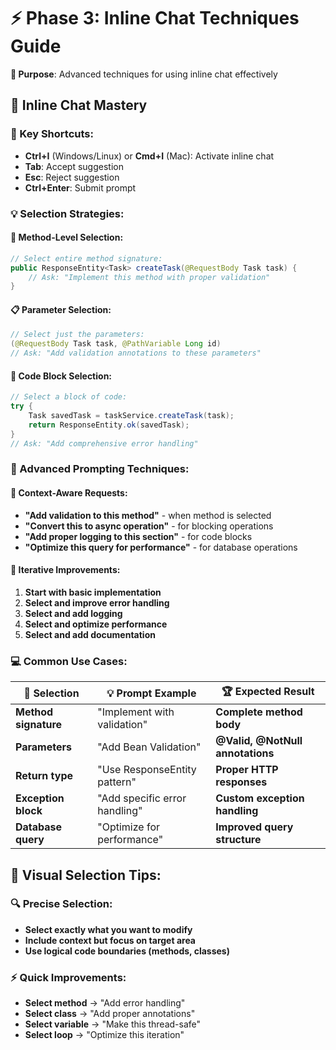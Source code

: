 # ⚡ Phase 3: Inline Chat Techniques Guide
**🎯 Purpose**: Advanced techniques for using inline chat effectively

## 🎯 Inline Chat Mastery

### 🔧 Key Shortcuts:
- **Ctrl+I** (Windows/Linux) or **Cmd+I** (Mac): Activate inline chat
- **Tab**: Accept suggestion
- **Esc**: Reject suggestion
- **Ctrl+Enter**: Submit prompt

### 💡 Selection Strategies:

#### 🎯 Method-Level Selection:
```java
// Select entire method signature:
public ResponseEntity<Task> createTask(@RequestBody Task task) {
    // Ask: "Implement this method with proper validation"
}
```

#### 📋 Parameter Selection:
```java
// Select just the parameters:
(@RequestBody Task task, @PathVariable Long id)
// Ask: "Add validation annotations to these parameters"
```

#### 🔄 Code Block Selection:
```java
// Select a block of code:
try {
    Task savedTask = taskService.createTask(task);
    return ResponseEntity.ok(savedTask);
}
// Ask: "Add comprehensive error handling"
```

### 🧠 Advanced Prompting Techniques:

#### 🎯 Context-Aware Requests:
- **"Add validation to this method"** - when method is selected
- **"Convert this to async operation"** - for blocking operations
- **"Add proper logging to this section"** - for code blocks
- **"Optimize this query for performance"** - for database operations

#### 🔄 Iterative Improvements:
1. **Start with basic implementation**
2. **Select and improve error handling**
3. **Select and add logging**
4. **Select and optimize performance**
5. **Select and add documentation**

### 💻 Common Use Cases:

| 🎯 Selection | 💡 Prompt Example | 🏆 Expected Result |
|--------------|-------------------|-------------------|
| **Method signature** | "Implement with validation" | **Complete method body** |
| **Parameters** | "Add Bean Validation" | **@Valid, @NotNull annotations** |
| **Return type** | "Use ResponseEntity pattern" | **Proper HTTP responses** |
| **Exception block** | "Add specific error handling" | **Custom exception handling** |
| **Database query** | "Optimize for performance" | **Improved query structure** |

## 🎨 Visual Selection Tips:

### 🔍 Precise Selection:
- **Select exactly what you want to modify**
- **Include context but focus on target area**
- **Use logical code boundaries (methods, classes)**

### ⚡ Quick Improvements:
- **Select method** → "Add error handling"
- **Select class** → "Add proper annotations"
- **Select variable** → "Make this thread-safe"
- **Select loop** → "Optimize this iteration"
